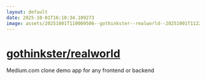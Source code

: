 ```yaml
---
layout: default
date: 2025-10-01T16:10:34.109273
image: assets/20251001T110009506--gothinkster--realworld--20251001T112229213--cropped.png
---
```


# [gothinkster/realworld](https://github.com/gothinkster/realworld)

Medium.com clone demo app for any frontend or backend
